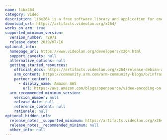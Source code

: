 ```yaml
---
name: libx264
category: Video
description: libx264 is a free software library and application for encoding video streams into the H.264/MPEG-4 AVC compression format.
download_url: https://artifacts.videolan.org/x264/
works_on_arm: true
supported_minimum_version:
  version_number: r2971
  release_date: 2019/07/16
optional_info:
  homepage_url: https://www.videolan.org/developers/x264.html
  support_caveats: null
  alternative_options: null
  getting_started_resources:
    official_docs: https://artifacts.videolan.org/x264/release-debian-aarch64/
    arm_content: https://community.arm.com/arm-community-blogs/b/infrastructure-solutions-blog/posts/oracle-cloud-infrastructure-arm-based-a1
    partner_content:
      - display_name: Amazon AWS
        url: https://aws.amazon.com/blogs/opensource/video-encoding-on-graviton-in-2025/
  arm_recommended_minimum_version:
    version_number: null
    release_date: null
    reference_content: null
    rationale: null
optional_hidden_info:
  release_notes__supported_minimum: https://artifacts.videolan.org/x264/release-debian-aarch64/x264-r2971-98ee9d2
  release_notes__recommended_minimum: null
  other_info: null
---
```

